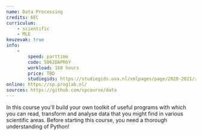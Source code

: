 ```yaml
---
name: Data Processing
credits: 6EC
curriculum:
    - scientific
    - MLE
keuzevak: true
info:
    -
        speed: parttime
        code: 5062DAPR6Y
        workload: 160 hours
        price: TBD
        studiegids: https://studiegids.uva.nl/xmlpages/page/2020-2021/zoek-vak/vak/79534
online: https://sp.proglab.nl/
sources: https://github.com/spcourse/data
---
```


In this course you'll build your own toolkit of useful programs with which you can read, transform and analyse data that you might find in various scientific areas. Before starting this course, you need a thorough understanding of Python!
